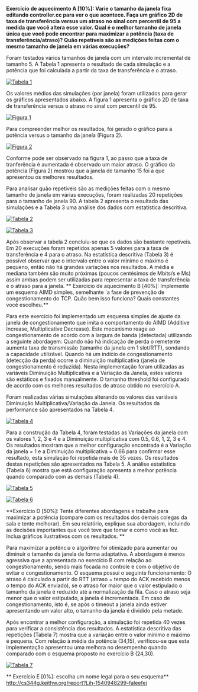 **Exercício de aquecimento A [10%]: Varie o tamanho da janela fixa editando controller.cc para ver o que acontece. Faça um gráfico 2D de taxa de transferência versus um atraso no sinal com percentil de 95 a medida que você altera esse valor. Qual é o melhor tamanho de janela única que você pode encontrar para maximizar a potência (taxa de transferência/atraso)? Quão repetíveis são as medições feitas com o mesmo tamanho de janela em várias execuções?**

Foram testados vários tamanhos de janela com um intervalo incremental de tamanho 5. A Tabela 1 apresenta o resultado de cada simulação e a potência que foi calculada a partir da taxa de transferência e o atraso.


[![Tabela 1](https://image.ibb.co/eZRoV0/Tabela1.jpg "Tabela 1")](https://image.ibb.co/eZRoV0/Tabela1.jpg "Tabela 1")


Os valores médios das simulações (por janela) foram utilizados para gerar os gráficos apresentados abaixo. A figura 1 apresenta o gráfico 2D de taxa de transferência versus o atraso no sinal com percentil de 95.

[![Figura 1](https://image.ibb.co/dJZaA0/figura1.jpg "Figura 1")](https://image.ibb.co/dJZaA0/figura1.jpg "Figura 1")

Para compreender melhor os resultados, foi gerado o gráfico  para a potência versus o tamanho da janela (Figura 2).

[![Figura 2](https://image.ibb.co/hEm8xf/figura2.jpg "Figura 2")](https://image.ibb.co/hEm8xf/figura2.jpg "Figura 2")

Conforme pode ser observado na figura 1, ao passo que a taxa de tranferência é aumentada é observado um maior atraso. O gráfico da potência (Figura 2) mostrou que a janela de tamanho 15 foi a que apresentou os melhores resultados.	

Para analisar quão repetíveis são as medições feitas com o mesmo tamanho de janela em várias execuções, foram realizadas 20 repetições para o tamanho de janela 90. A tabela 2 apresenta o resultado das simulações e a Tabela 3 uma análise dos dados com estatística descritiva.

[![Tabela 2](https://image.ibb.co/cmJriL/Tabela2.jpg "Tabela 2")](https://image.ibb.co/cmJriL/Tabela2.jpg "Tabela 2")

[![Tabela 3](https://image.ibb.co/jzA43L/Tabela3.jpg "Tabela 3")](https://image.ibb.co/jzA43L/Tabela3.jpg "Tabela 3")

Após observar a tabela 2 concluiu-se que os dados são bastante repetíveis. Em 20 execuções foram repetidos apenas 5 valores para a taxa de transferência e 4 para o atraso. Na estatística descritiva (Tabela 3) é possível observar que o intervalo entre o valor mínimo e máximo é pequeno, então não há grandes variações nos resultados. A média e mediana também são muito próximas (poucos centésimos de Mbits/s e Ms) assim ambas podem ser utilizadas para representar a taxa de transferência e o atraso para a janela.
**
Exercício de aquecimento B [40%]: Implemente um esquema AIMD simples, semelhante `a fase de prevenção de congestionamento do TCP. Quão bem isso funciona? Quais constantes você escolheu.**

Para este exercício foi implementado um esquema simples de ajuste da janela de congestionamento que imita o comportamento do AIMD (Additive Increase, Multiplicative Decrease). Este mecanismo reage ao congestionamento de acordo com a largura de banda (detectada) utilizando a seguinte abordagem: Quando não há indicação de perda o remetente aumenta taxa de transmissão (tamanho da janela em 1 slot/RTT), sondando a capacidade utilizável. Quando há um indício de congestionamento (detecção da perda) ocorre a diminuição multiplicativa (janela de congestionamento é reduzida). Nesta implementação foram utilizadas as variáveis Diminuição Multiplicativa e a Variação da Janela, estes valores são estáticos e fixados manualmente. O tamanho threshold foi configurado de acordo com os melhores resultados de atraso obtido no exercício A.

Foram realizadas várias simulações alterando os valores das variáveis Diminuição Multiplicativa/Variação da Janela. Os resultados da performance são apresentados na Tabela 4. 

[![Tabela 4](https://image.ibb.co/c3GNq0/Tabela4.jpg "Tabela 4")](https://image.ibb.co/c3GNq0/Tabela4.jpg "Tabela 4")

Para a construção da Tabela 4, foram testadas as Variações da janela com os valores 1, 2, 3 e 4 e a Diminuição multiplicativa com 0.5, 0.6, 1, 2, 3 e 4. Os resultados mostram que a melhor configuração encontrada é a Variação da janela = 1 e a Diminuição multiplicativa = 0.66 para confirmar esse resultado, esta simulação foi repetida mais de 35 vezes. Os resultados destas repetições são apresentados na Tabela 5. A análise estatística (Tabela 6) mostra que está configuração apresenta a melhor potência quando comparado com as demais (Tabela 4).

[![Tabela 5](https://image.ibb.co/e7V43L/Tabela5.jpg "Tabela 5")](https://image.ibb.co/e7V43L/Tabela5.jpg "Tabela 5")

[![Tabela 6](https://image.ibb.co/fJi2q0/Tabela6.jpg "Tabela 6")](https://image.ibb.co/fJi2q0/Tabela6.jpg "Tabela 6")

**Exercício D [50%]: Tente diferentes abordagens e trabalhe para maximizar a potência (compare com os resultados dos demais colegas da sala e tente melhorar). Em seu relatório, explique sua abordagem, incluindo as decisões importantes que você teve que tomar e como você as fez. Inclua gráficos ilustrativos com os resultados. **

Para maximizar a potência o algoritmo foi otimizado para aumentar ou diminuir o tamanho da janela de forma adaptativa. A abordagem é menos agressiva que a apresentada no exercício B com relação ao congestionamento, sendo mais focada no controle e com o objetivo de evitar o congestionamento.  O esquema possui o seguinte funcionamento:  O atraso é calculado a partir do RTT (atraso = tempo do ACK recebido menos o tempo do ACK enviado), se o atraso for maior que o valor estipulado o tamanho da janela é reduzido até a normalização da fila. Caso o atraso seja menor que o valor estipulado, a janela é incrementada.  Em caso de congestionamento, isto é, se após o timeout a janela ainda estiver apresentando um valor alto, o tamanho da janela é dividido pela metade. 

Após encontrar a melhor configuração, a simulação foi repetida 40 vezes para verificar a consistência dos resultados. A estatística descritiva das repetições (Tabela 7) mostra que a variação entre o valor mínimo e máximo é pequena. Com relação à média da potência (34,15), verificou-se que esta implementação apresentou uma melhora no desempenho quando comparado com o esquema proposto no exercício B (24,30).

[![Tabela 7](https://image.ibb.co/mqHj3L/Tabela7.jpg "Tabela 7")](https://image.ibb.co/mqHj3L/Tabela7.jpg "Tabela 7")

**
Exercício E [0%]: escolha um nome legal para o seu esquema**
http://cs344g.keithw.org/report?Lih-1540948299-faleefei

